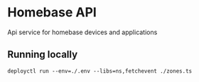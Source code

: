 # Homebase API

Api service for homebase devices and applications

## Running locally

`deployctl run --env=./.env --libs=ns,fetchevent ./zones.ts`
